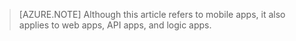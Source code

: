 > [AZURE.NOTE] Although this article refers to mobile apps, it also applies to web apps, API apps, and logic apps.